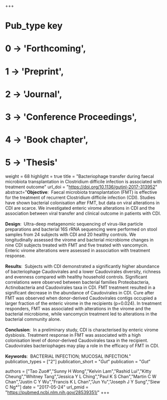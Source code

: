 +++
# Pub_type key
# 0 -> 'Forthcoming',
# 1 -> 'Preprint',
# 2 -> 'Journal',
# 3 -> 'Conference Proceedings',
# 4 -> 'Book chapter',
# 5 -> 'Thesis'

weight = 68
highlight = true
title = "Bacteriophage transfer during faecal microbiota transplantation in Clostridium difficile infection is associated with treatment outcome"
url_doi = "https://doi.org/10.1136/gutjnl-2017-313952"
abstract="**Objective**: &nbsp;Faecal microbiota transplantation (FMT) is effective for the treatment of recurrent Clostridium difficile infection (CDI). Studies have shown bacterial colonisation after FMT, but data on viral alterations in CDI are scarce. We investigated enteric virome alterations in CDI and the association between viral transfer and clinical outcome in patients with CDI.<br><br>**Design**: &nbsp;Ultra-deep metagenomic sequencing of virus-like particle preparations and bacterial 16S rRNA sequencing were performed on stool samples from 24 subjects with CDI and 20 healthy controls. We longitudinally assessed the virome and bacterial microbiome changes in nine CDI subjects treated with FMT and five treated with vancomycin. Enteric virome alterations were assessed in association with treatment response.<br><br>**Results**: &nbsp;Subjects with CDI demonstrated a significantly higher abundance of bacteriophage Caudovirales and a lower Caudovirales diversity, richness and evenness compared with healthy household controls. Significant correlations were observed between bacterial families Proteobacteria, Actinobacteria and Caudovirales taxa in CDI. FMT treatment resulted in a significant decrease in the abundance of Caudovirales in CDI. Cure after FMT was observed when donor-derived Caudovirales contigs occupied a larger fraction of the enteric virome in the recipients (p=0.024). In treatment responders, FMT was associated with alterations in the virome and the bacterial microbiome, while vancomycin treatment led to alterations in the bacterial community alone.<br><br>**Conclusion**: &nbsp;In a preliminary study, CDI is characterised by enteric virome dysbiosis. Treatment response in FMT was associated with a high colonisation level of donor-derived Caudovirales taxa in the recipient. Caudovirales bacteriophages may play a role in the efficacy of FMT in CDI.<br><br>**Keywords**: &nbsp;BACTERIAL INFECTION; MUCOSAL INFECTION."
publication_types = ["2"]
publication_short = "*Gut*"
publication = "*Gut*"

authors = ["Tao Zuo#","Sunny H Wong","Kelvin Lam","Rashid Lui","Kitty Cheung","Whitney Tang","Jessica Y L Ching","Paul K S Chan","Martin C W Chan","Justin C Y Wu","Francis K L Chan","Jun Yu","Joseph J Y Sung","Siew C Ng*"]
date = "2017-05-24"
url_pmid = "https://pubmed.ncbi.nlm.nih.gov/28539351/"
+++
